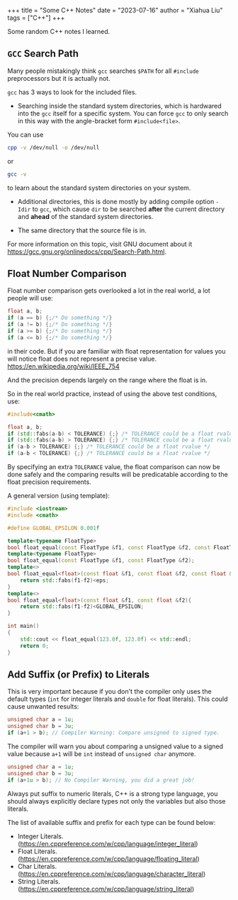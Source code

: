 +++
title = "Some C++ Notes"
date = "2023-07-16"
author = "Xiahua Liu"
tags = ["C++"]
+++

Some random C++ notes I learned.

## `GCC` Search Path

Many people mistakingly think `gcc` searches `$PATH` for all `#include` preprocessors but it is actually not.

`gcc` has 3 ways to look for the included files. 

* Searching inside the standard system directories, which is hardwared into the `gcc` itself for a specific system. You can force `gcc` to only search in this way with the angle-bracket form `#include<file>`.

You can use

```bash
cpp -v /dev/null -o /dev/null
```

or 

```bash
gcc -v
```

to learn about the standard system directories on your system.

* Additional directories, this is done mostly by adding compile option `-Idir` to `gcc`, which cause `dir` to be searched **after** the current directory and **ahead** of the standard system directories.

* The same directory that the source file is in.

For more information on this topic, visit GNU document about it https://gcc.gnu.org/onlinedocs/cpp/Search-Path.html.

## Float Number Comparison

Float number comparison gets overlooked a lot in the real world, a lot people will use:

```cpp
float a, b;
if (a == b) {;/* Do something */}
if (a != b) {;/* Do something */}
if (a >= b) {;/* Do something */}
if (a <= b) {;/* Do something */}
```

in their code. But if you are familiar with float representation for values you will notice float does not represent a precise value. https://en.wikipedia.org/wiki/IEEE_754 

And the precision depends largely on the range where the float is in.

So in the real world practice, instead of using the above test conditions, use:

```cpp
#include<cmath>

float a, b;
if (std::fabs(a-b) < TOLERANCE) {;} /* TOLERANCE could be a float rvalue */
if (std::fabs(a-b) > TOLERANCE) {;} /* TOLERANCE could be a float rvalue */
if (a-b > TOLERANCE) {;} /* TOLERANCE could be a float rvalue */
if (a-b < TOLERANCE) {;} /* TOLERANCE could be a float rvalue */
```

By specifying an extra `TOLERANCE` value, the float comparison can now be done safely and the comparing results will be predicatable according to the float precision requirements.

A general version (using template):

```cpp
#include <iostream>
#include <cmath>

#define GLOBAL_EPSILON 0.001f

template<typename FloatType>
bool float_equal(const FloatType &f1, const FloatType &f2, const FloatType &eps);
template<typename FloatType>
bool float_equal(const FloatType &f1, const FloatType &f2);
template<>
bool float_equal<float>(const float &f1, const float &f2, const float &eps){
    return std::fabs(f1-f2)<eps;
}
template<>
bool float_equal<float>(const float &f1, const float &f2){
    return std::fabs(f1-f2)<GLOBAL_EPSILON;
}

int main()
{
    std::cout << float_equal(123.0f, 123.0f) << std::endl;
    return 0;
}
```

## Add Suffix (or Prefix) to Literals

This is very important because if you don't the compiler only uses the default types (`int` for integer literals and `double` for float literals). This could cause unwanted results:

```cpp
unsigned char a = 1u;
unsigned char b = 3u;
if (a+1 > b); // Compiler Warning: Compare unsigned to signed type.
```

The compiler will warn you about comparing a unsigned value to a signed value because `a+1` will be `int` instead of `unsigned char` anymore.

```cpp
unsigned char a = 1u;
unsigned char b = 3u;
if (a+1u > b); // No Compiler Warning, you did a great job!
```

Always put suffix to numeric literals, C++ is a strong type language, you should always explicitly declare types not only the variables but also those literals.

The list of available suffix and prefix for each type can be found below:

* Integer Literals. (https://en.cppreference.com/w/cpp/language/integer_literal)
* Float Literals. (https://en.cppreference.com/w/cpp/language/floating_literal)
* Char Literals. (https://en.cppreference.com/w/cpp/language/character_literal)
* String Literals. (https://en.cppreference.com/w/cpp/language/string_literal)
